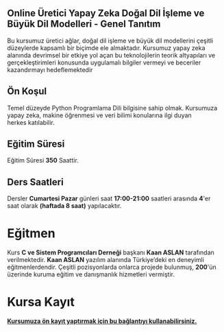 ## Online Üretici Yapay Zeka Doğal Dil İşleme ve Büyük Dil Modelleri - Genel Tanıtım
Bu kursumuz üretici ağlar, doğal dil işleme ve büyük dil modellerini çeşitli düzeylerde kapsamlı bir biçimde ele almaktadır. Kursumuz yapay zeka alanında devrimsel bir etkiye yol açan bu teknolojilerin teorik altyapıları ve gerçekleştirimleri konusunda uygulamalı bilgiler vermeyi ve beceriler kazandırmayı hedeflemektedir

## Ön Koşul
 Temel düzeyde Python Programlama Dili bilgisine sahip olmak. Kursumuza yapay zeka, makine öğrenmesi ve veri bilimi konularına ilgi duyan herkes katılabilir.

## Eğitim Süresi
Eğitim Süresi __350__ Saattir.

## Ders Saatleri
Dersler __Cumartesi Pazar__ günleri saat __17:00-21:00__ saatleri arasında __4__'er saat olarak __(haftada 8 saat)__ yapılacaktır.

# Eğitmen
Kurs __C ve Sistem Programcıları Derneği__ başkanı __Kaan ASLAN__ tarafından verilmektedir. __Kaan ASLAN__ yazılım alanında Türkiye’deki en deneyimli eğitmenlerdendir. Çeşitli pozisyonlarda onlarca projede bulunmuş, __200__'ün üzerinde kuruma eğitim ve danışmanlık hizmetleri vermiştir. 

# Kursa Kayıt

__[Kursumuza ön kayıt yaptırmak için bu bağlantıyı kullanabilirsiniz.](https://us02web.zoom.us/meeting/register/vU-RcHeIQou-v1cOSrDDbA#/registration)__

